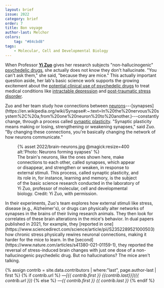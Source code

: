 ```yaml
---
layout: brief
issue: 2022
category: brief
order: 7
title: Bon voyage
author-last: Melchor
colors:
    tag: "#84cbd8"
tags:
    - Molecular, Cell and Developmental Biology
---
```

When Professor [**Yi Zuo**](https://mcd.ucsc.edu/faculty/zuo.html) gives her research subjects "non-hallucinogenic" [psychedelic drugs](https://en.wikipedia.org/wiki/Psychedelic_drug), she actually does not know they don't hallucinate. "You can't ask them," she said, "because they are mice." This actually important question aside, her lab's basic science work supports the growing excitement about the [potential clinical use of psychedelic drugs](https://www.medicalnewstoday.com/articles/psychedelic-therapy) to treat medical conditions like [intractable depression](https://www.nimh.nih.gov/about/director/messages/2019/new-hope-for-treatment-resistant-depression-guessing-right-on-ketamine) and [post-traumatic stress disorder](https://www.science.org/content/article/psychedelic-drug-may-help-treat-ptsd-questions-remain-how-best-use-and-regulate-it).

Zuo and her team study how connections between [neurons](https://en.wikipedia.org/wiki/Neuron#:~:text=A%20neuron%20or%20nerve%20cell,animals%20except%20sponges%20and%20placozoa.)---[synapses](https://en.wikipedia.org/wiki/Synapse#:~:text=In%20the%20nervous%20system%2C%20a,from%20one%20neuron%20to%20another.)---constantly change, through a process called [synaptic plasticity](https://en.wikipedia.org/wiki/Synaptic_plasticity). "Synaptic plasticity means making or losing, strengthening or weakening synapses," said Zuo. "By changing these connections, you're basically changing the network of how neurons communicate."
<figure style="width:400px">
  {% asset 2022/brain-neurons.jpg @magick:resize=400 alt:'Photo: Neurons forming syapses' %}<figcaption markdown="span">The brain's neurons, like the ones shown here, make connections to each other, called synapses, which appear or disappear, and strengthen or weaken, in response to external stimuli. This process, called synaptic plasticity, and its role in, for instance, learning and memory, is the subject of the basic science research conducted in the laboratory of Yi Zuo, professor of molecular, cell and developmental biology. Credit: Yi Zuo, with permission.</figcaption>
</figure>
In their experiments, Zuo's team explores how external stimuli like stress, disease (e.g., Alzheimer's), or drugs can physically alter networks of synapses in the brains of their living research animals. They then look for correlates of these brain alterations in the mice's behavior. In dual papers published in 2021, for example, they [reported in one](https://www.sciencedirect.com/science/article/pii/S2352289521000503) how chronic stress physically rewires neuronal connections, making it harder for the mice to learn. In the [second](https://www.nature.com/articles/s41380-021-01159-1), they reported the reversal of stress-induced brain changes with just one dose of a non-hallucinogenic psychedelic drug. But no hallucinations? The mice aren't talking.

{% assign contrib = site.data.contributors | where:"last", page.author-last | first %}
{% if contrib.url %}
*&mdash;[{{ contrib.first }} {{contrib.last}}]({{ contrib.url }})*
{% else %}
*&mdash;{{ contrib.first }} {{ contrib.last }}*
{% endif %}
